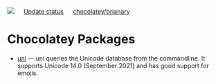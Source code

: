 [![](https://ci.appveyor.com/api/projects/status/github/brianary/au-packages?svg=true)](https://ci.appveyor.com/project/brianary/chocolatey-packages)
&emsp;
[Update status](https://gist.github.com/brianary/0f259a2e914ff0b103551b2a156746f7)
&emsp;
[chocolatey/brianary](https://chocolatey.org/profiles/brianary)

Chocolatey Packages
===================

- [uni](uni/) &mdash;
  uni queries the Unicode database from the commandline. It supports Unicode 14.0 (September 2021) and has good support for emojis.

<!-- see https://github.com/majkinetor/au-packages-template/blob/master/README.md for basic documentation -->
